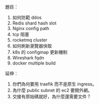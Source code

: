 題目：

1. 如何防範 ddos
2. Redis shard hash slot
3. Nginx config path
4. tcp 阻塞
5. rocketmq cluster
6. 如何刷新瀏覽器快取
7. k8s 的 configmap 更新機制
8. Wireshark fqdn 
9. docker multiple build

延伸：

1. 你們為何要用 traefik 而不是原生 ingress。
2. 為什麼 public subnet 的 ec2 要開外網。
3. 交接有原始碼就好，為什麼還需要文件？
